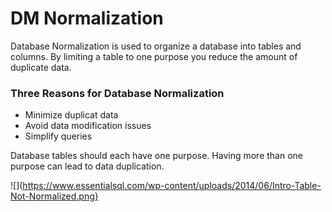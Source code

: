 # DM Normalization

Database Normalization is used to organize a database into tables and columns. By limiting a table to one purpose you reduce the amount of duplicate data. 

### Three Reasons for Database Normalization
- Minimize duplicat data
- Avoid data modification issues
- Simplify queries

Database tables should each have one purpose. Having more than one purpose can lead to data duplication.

![](https://www.essentialsql.com/wp-content/uploads/2014/06/Intro-Table-Not-Normalized.png}
